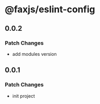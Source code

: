 # @faxjs/eslint-config

## 0.0.2

### Patch Changes

- add modules version

## 0.0.1

### Patch Changes

- init project
